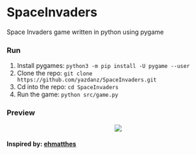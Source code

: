 # SpaceInvaders
Space Invaders game written in python using pygame

### Run 
1. Install pygames: `python3 -m pip install -U pygame --user`
2. Clone the repo: `git clone https://github.com/yazdanz/SpaceInvaders.git`
3. Cd into the repo: `cd SpaceInvaders`
3. Run the game: `python src/game.py`
### Preview 
<p align="center">
  <img src="https://github.com/yazdanz/SpaceInvaders/blob/master/images/Preview.gif">
</p>

#### Inspired by: [ehmatthes](https://ehmatthes.github.io/)
